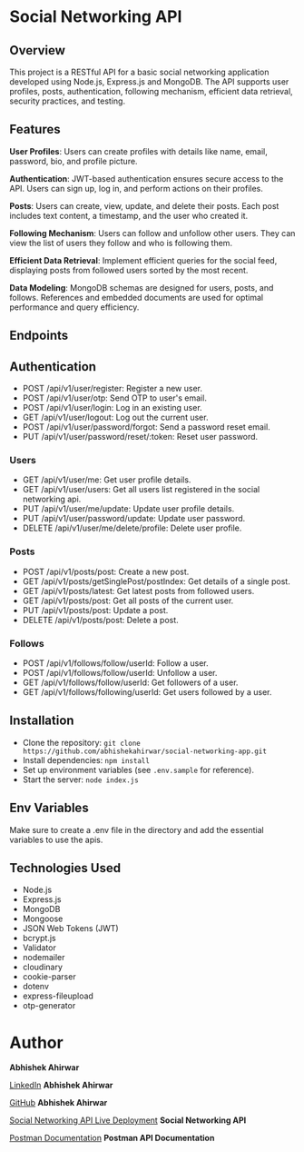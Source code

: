 # Social Networking API

## Overview

This project is a RESTful API for a basic social networking application developed using Node.js, Express.js and MongoDB. The API supports user profiles, posts, authentication, following mechanism, efficient data retrieval, security practices, and testing.

## Features

**User Profiles**: Users can create profiles with details like name, email, password, bio, and profile picture.

**Authentication**: JWT-based authentication ensures secure access to the API. Users can sign up, log in, and perform actions on their profiles.

**Posts**: Users can create, view, update, and delete their posts. Each post includes text content, a timestamp, and the user who created it.

**Following Mechanism**: Users can follow and unfollow other users. They can view the list of users they follow and who is following them.

**Efficient Data Retrieval**: Implement efficient queries for the social feed, displaying posts from followed users sorted by the most recent.

**Data Modeling**: MongoDB schemas are designed for users, posts, and follows. References and embedded documents are used for optimal performance and query efficiency.

## Endpoints

## Authentication

* POST /api/v1/user/register: Register a new user.
* POST /api/v1/user/otp: Send OTP to user's email.
* POST /api/v1/user/login: Log in an existing user.
* GET /api/v1/user/logout: Log out the current user.
* POST /api/v1/user/password/forgot: Send a password reset email.
* PUT /api/v1/user/password/reset/:token: Reset user password.

### Users

* GET /api/v1/user/me: Get user profile details.
* GET /api/v1/user/users: Get all users list registered in the social networking api.
* PUT /api/v1/user/me/update: Update user profile details.
* PUT /api/v1/user/password/update: Update user password.
* DELETE /api/v1/user/me/delete/profile: Delete user profile.

### Posts

* POST /api/v1/posts/post: Create a new post.
* GET /api/v1/posts/getSinglePost/postIndex: Get details of a single post.
* GET /api/v1/posts/latest: Get latest posts from followed users.
* GET /api/v1/posts/post: Get all posts of the current user.
* PUT /api/v1/posts/post: Update a post.
* DELETE /api/v1/posts/post: Delete a post.

### Follows

* POST /api/v1/follows/follow/userId: Follow a user.
* POST /api/v1/follows/follow/userId: Unfollow a user.
* GET /api/v1/follows/follow/userId: Get followers of a user.
* GET /api/v1/follows/following/userId: Get users followed by a user.

## Installation

* Clone the repository: `git clone https://github.com/abhishekahirwar/social-networking-app.git`
* Install dependencies: `npm install`
* Set up environment variables (see `.env.sample` for reference).
* Start the server: `node index.js`

## Env Variables
Make sure to create a .env file in the directory and add the essential variables to use the apis.

## Technologies Used

* Node.js
* Express.js
* MongoDB
* Mongoose
* JSON Web Tokens (JWT)
* bcrypt.js
* Validator
* nodemailer
* cloudinary
* cookie-parser
* dotenv
* express-fileupload
* otp-generator

# Author

**Abhishek Ahirwar**

[LinkedIn](https://www.linkedin.com/in/abhishek-ahirwar-85951b217) **Abhishek Ahirwar**

[GitHub](https://github.com/abhishekahirwar) **Abhishek Ahirwar**

[Social Networking API Live Deployment](https://socialnetworkingapi-myhl.onrender.com) **Social Networking API**

[Postman Documentation](https://documenter.getpostman.com/view/24521993/2sA2xnxph5) **Postman API Documentation**

